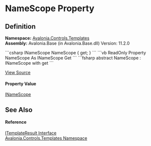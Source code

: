 # NameScope Property




## Definition
**Namespace:** <a href="N_Avalonia_Controls_Templates">Avalonia.Controls.Templates</a>  
**Assembly:** Avalonia.Base (in Avalonia.Base.dll) Version: 11.2.0

<Tabs groupId="api-code-preview">
<TabItem value="csharp" label="C#">
```csharp
INameScope NameScope { get; }
```
</TabItem>
<TabItem value="vb" label="VB">
```vb
ReadOnly Property NameScope As INameScope
	Get
```
</TabItem>
<TabItem value="fsharp" label="F#">
```fsharp
abstract NameScope : INameScope with get
```
</TabItem>
</Tabs>



<a href="https://github.com/AvaloniaUI/Avalonia/tree/master/src/Avalonia.Base/Controls/Templates/ITemplateResult.cs" title="View the source code">View Source</a>



#### Property Value
<a href="T_Avalonia_Controls_INameScope">INameScope</a>

## See Also


#### Reference
<a href="T_Avalonia_Controls_Templates_ITemplateResult">ITemplateResult Interface</a>  
<a href="N_Avalonia_Controls_Templates">Avalonia.Controls.Templates Namespace</a>  

